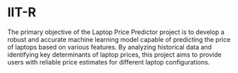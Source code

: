 # IIT-R

The primary objective of the Laptop Price Predictor project is to develop a robust and accurate machine learning model capable of predicting the price of laptops based on various features. By analyzing historical data and identifying key determinants of laptop prices, this project aims to provide users with reliable price estimates for different laptop configurations. 
